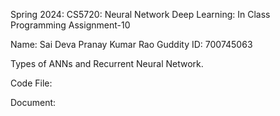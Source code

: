 Spring 2024: CS5720: Neural Network Deep Learning: In Class Programming Assignment-10

Name: Sai Deva Pranay Kumar Rao Guddity ID: 700745063

Types of ANNs and Recurrent Neural Network.

Code File: 

Document: 
